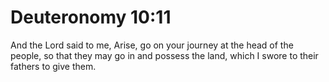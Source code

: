 # Deuteronomy 10:11

And the Lord said to me, Arise, go on your journey at the head of the people, so that they may go in and possess the land, which I swore to their fathers to give them.
